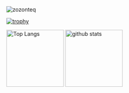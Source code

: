 <img src="https://komarev.com/ghpvc/?username=zozonteq&style=flat-square" alt="zozonteq" />

[![trophy](https://github-profile-trophy.vercel.app/?username=zozonteq&theme=onedark)](https://github.com/ryo-ma/github-profile-trophy)

<img alt="Top Langs" height="150px" src="https://github-readme-stats.vercel.app/api/top-langs/?username=zozonteq&layout=compact&show_icons=true&theme=onedark" />
<img alt="github stats" height="150px" src="https://github-readme-stats.vercel.app/api?username=zozonteq&theme=onedark&show_icons=ture" /> 
